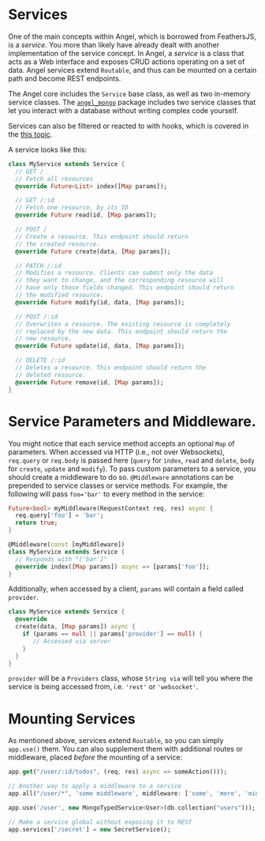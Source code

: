 # Services

One of the main concepts within Angel, which is borrowed from FeathersJS, is a *service*. You more than likely have already dealt with another implementation of the service concept. In Angel, a *service* is a class that acts as a Web interface and exposes CRUD actions operating on a set of data. Angel services extend `Routable`, and thus can be mounted on a certain path and become REST endpoints.

The Angel core includes the `Service` base class, as well as two in-memory service classes. The [`angel_mongo`](https://github.com/angel-dart/angel_mongo) package includes two service classes that let you interact with a database without writing complex code yourself.

Services can also be filtered or reacted to with hooks, which is covered in the [this topic](https://github.com/angel-dart/angel/wiki/Hooks).

A service looks like this:

```dart
class MyService extends Service {
  // GET /
  // Fetch all resources
  @override Future<List> index([Map params]);

  // GET /:id
  // Fetch one resource, by its ID
  @override Future read(id, [Map params]);

  // POST /
  // Create a resource. This endpoint should return
  // the created resource.
  @override Future create(data, [Map params]);

  // PATCH /:id
  // Modifies a resource. Clients can submit only the data
  // they want to change, and the corresponding resource will
  // have only those fields changed. This endpoint should return
  // the modified resource.
  @override Future modify(id, data, [Map params]);

  // POST /:id
  // Overwrites a resource. The existing resource is completely
  // replaced by the new data. This endpoint should return the
  // new resource.
  @override Future update(id, data, [Map params]);

  // DELETE /:id
  // Deletes a resource. This endpoint should return the
  // deleted resource.
  @override Future remove(id, [Map params]);
}
```

# Service Parameters and Middleware.
You might notice that each service method accepts an optional `Map` of parameters. When accessed via HTTP (i.e., not over Websockets), `req.query` or `req.body` is passed here (`query` for `index`, `read` and `delete`, `body` for `create`, `update` and `modify`). To pass custom parameters to a service, you should create a middleware to do so. `@Middleware` annotations can be prepended to service classes or service methods. For example, the following will pass `foo='bar'` to every method in the service:

```dart
Future<bool> myMiddleware(RequestContext req, res) async {
  req.query['foo'] = 'bar';
  return true;
}

@Middleware(const [myMiddleware])
class MyService extends Service {
  // Responds with "['bar']"
  @override index([Map params]) async => [params['foo']];
}
```

Additionally, when accessed by a client, `params` will contain a field called `provider`.

```dart
class MyService extends Service {
  @override
  create(data, [Map params]) async {
    if (params == null || params['provider'] == null) {
       // Accessed via server
    }
  }
}
```

`provider` will be a `Providers` class, whose `String via` will tell you where the service is being accessed from, i.e. `'rest'` or `'websocket'`.

# Mounting Services
As mentioned above, services extend `Routable`, so you can simply `app.use()` them. You can also supplement them with additional routes or middleware, placed *before* the mounting of a service:

```dart
app.get("/user/:id/todos", (req, res) async => someAction()));

// Another way to apply a middleware to a service
app.all("/user/*", 'some middleware', middleware: ['some', 'more', 'middleware']);

app.use('/user', new MongoTypedService<User>(db.collection("users")));

// Make a service global without exposing it to REST
app.services['/secret'] = new SecretService();
```
